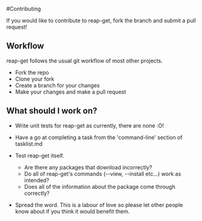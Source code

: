 #Contributing

If you would like to contribute to reap-get, fork the branch and submit a pull request!

## Workflow

reap-get follows the usual git workflow of most other projects.

- Fork the repo
- Clone your fork
- Create a branch for your changes
- Make your changes and make a pull request

## What should I work on?

- Write unit tests for reap-get as currently, there are none :O!
- Have a go at completing a task from the 'command-line' section of tasklist.md
- Test reap-get itself.
    - Are there any packages that download incorrectly?
    - Do all of reap-get's commands (--view, --install etc...) work as intended?
    - Does all of the information about the package come through correctly?

- Spread the word. This is a labour of love so please let other people know about if you
  think it would benefit them.  


